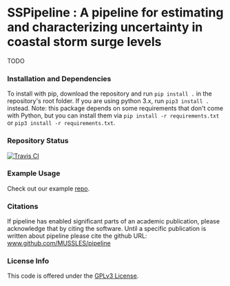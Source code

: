 # SSPipeline : A pipeline for estimating and characterizing uncertainty in coastal storm surge levels

TODO

### Installation and Dependencies

To install with pip, download the repository and run `pip install .` in the repository's root folder.
If you are using python 3.x, run `pip3 install .` instead. Note: this package depends on some requirements that don't come with Python, but you can install them via `pip install -r requirements.txt` or `pip3 install -r requirements.txt`.

### Repository Status

[![Travis CI](https://travis-ci.org/MUSSLES/pipeline.svg?branch=master)](https://travis-ci.org/MUSSLES/pipeline)

### Example Usage

Check out our example [repo](https://github.com/MUSSLES/sspipeline-example).

### Citations

If pipeline has enabled significant parts of an academic publication, please acknowledge that by citing the software. Until a specific publication is written about pipeline please cite the github URL: www.github.com/MUSSLES/pipeline

### License Info

This code is offered under the [GPLv3 License](LICENSE).
